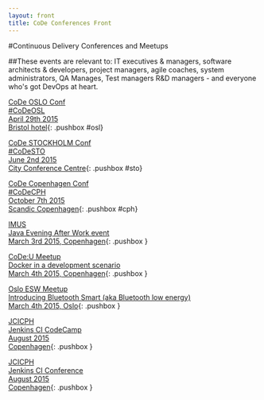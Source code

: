 ```yaml
---
layout: front
title: CoDe Conferences Front
---
```


#Continuous Delivery Conferences and Meetups

##These events are relevant to:
IT executives & managers, software architects & developers, project managers, agile coaches, system administrators, QA Manages, Test managers R&D managers - and everyone who's got DevOps at heart.


[CoDe OSLO Conf<br/>
#CoDeOSL<br/>
April 29th 2015<br/>
Bristol hotel](http://www.code-conf.com/osl15){: .pushbox #osl}

[CoDe STOCKHOLM Conf<br/>
#CoDeSTO<br/>
June 2nd 2015<br/>
City Conference Centre](http://www.code-conf.com/sto15){: .pushbox #sto}

[CoDe Copenhagen Conf<br/>
#CoDeCPH<br/>
October 7th 2015<br/>
Scandic Copenhagen](http://www.code-conf.com/cph15){: .pushbox #cph}

[IMUS <br/>
Java Evening After Work event<br/>
March 3rd 2015, Copenhagen](http://imus.dk/2015-03-03/free-java-event-in-copenhagen){: .pushbox }

[CoDe:U Meetup<br/>
Docker in a development scenario<br/>
March 4th 2015, Copenhagen](http://www.meetup.com/Docker-Copenhagen/events/220457268/){: .pushbox }

[Oslo ESW Meetup<br/>
Introducing Bluetooth Smart (aka Bluetooth low energy)<br/>
March 4th 2015, Oslo](http://www.meetup.com/Oslo-Embedded-Software-Meetup/events/220583833){: .pushbox }

[JCICPH<br/>
Jenkins CI CodeCamp<br/>
August 2015<br/>
Copenhagen](){: .pushbox }

[JCICPH<br/>
Jenkins CI Conference<br/>
August 2015<br/>
Copenhagen](){: .pushbox }
